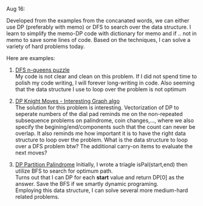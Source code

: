 Aug 16:

Developed from the examples from the concanated words, we can either use DP (preferably with memo) or DFS to search over the data structure. I learn to simplify the memo-DP code with dictionary for memo and if .. not in memo to save some lines of code. Based on the techniques, I can solve a variety of hard problems today.

Here are examples:

1. [DFS n-queens puzzle](https://leetcode.com/problems/n-queens/submissions/)   
My code is not clear and clean on this problem. If I did not spend time to polish my code writing, I will forever long-writing in code.
Also seeming that the data structure I use to loop over the problem is not optimum

2. [DP Knight Moves - Interesting Graph algo](https://leetcode.com/problems/knight-dialer/submissions/)   
The solution for this problem is interesting. Vectorization of DP to seperate numbers of the dial pad reminds me on the non-repeated subsequence problems on palindrome, coin changes,..., where we also specify the begining/end/components such that the count can never be overlap. It also reminds me how important it is to have the right data structure to loop over the problem. What is the data structure to loop over a DFS problem btw? The additional carry-on items to evaluate the next moves?

3. [DP Partition Palindrome](https://leetcode.com/problems/palindrome-partitioning-ii/)
Initially, I wrote a triagle isPal(start,end) then utilize BFS to search for optimum path.   
Turns out that I can DP for each **start** value and return DP[0] as the answer. Save the BFS if we smartly dynamic programing.   
Employing this data structure, I can solve several more medium-hard related problems.

